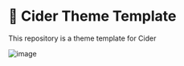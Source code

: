 # 🎨 Cider Theme Template
This repository is a theme template for Cider

![image](https://user-images.githubusercontent.com/49113086/153828900-3bbc2a41-349b-4bc9-bc61-813a4a0ee2f2.png)
